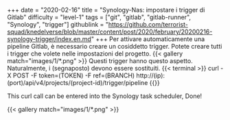 +++
date = "2020-02-16"
title = "Synology-Nas: impostare i trigger di Gitlab"
difficulty = "level-1"
tags = ["git", "gitlab", "gitlab-runner", "Synology", "trigger"]
githublink = "https://github.com/terrorist-squad/knedelverse/blob/master/content/post/2020/february/20200216-synology-trigger/index.en.md"
+++
Per attivare automaticamente una pipeline Gitlab, è necessario creare un cosiddetto trigger. Potete creare tutti i trigger che volete nelle impostazioni del progetto.
{{< gallery match="images/1/*.png" >}}
Questi trigger hanno questo aspetto. Naturalmente, i (segnaposto) devono essere sostituiti.
{{< terminal >}}
curl -X POST -F token=(TOKEN) -F ref=(BRANCH) http://(ip):(port)/api/v4/projects/(project-id)/trigger/pipeline
{{</terminal >}}

This curl call can be entered into the Synology task scheduler, Done!

{{< gallery match="images/1/*.png" >}}